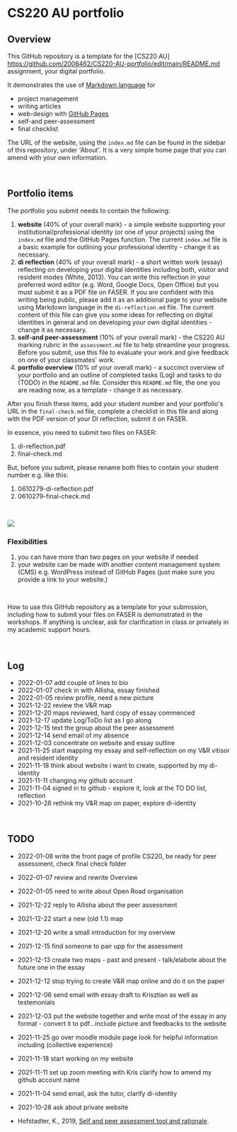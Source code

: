# CS220 AU portfolio
## Overview
This GitHub repository is a template for the [CS220 AU] https://github.com/2008462/CS220-AU-portfolio/edit/main/README.md assignment, your digital portfolio.

It demonstrates the use of [Markdown language](https://guides.github.com/features/mastering-markdown/) for
- project management
- writing articles
- web-design with [GitHub Pages](https://pages.github.com/)
- self-and peer-assessment
- final checklist 

The URL of the website, using the `index.md` file can be found in the sidebar of this repository, under 'About'. It is a very simple home page that you can amend with your own information.

<br>

## Portfolio items
The portfolio you submit needs to contain the following:

1. **website** (40% of your overall mark) - a simple website supporting your institutional/professional identity (or one of your projects) using the `index.md` file and the GitHub Pages function. The current `index.md` file is a basic example for outlining your professional identity - change it as necessary.
2. **di reflection** (40% of your overall mark) - a short written work (essay) reflecting on developing your digital identities including both, visitor and resident modes (White, 2013). You can write this reflection in your preferred word editor (e.g. Word, Google Docs, Open Office) but you must submit it as a PDF file on FASER. If you are confident with this writing being public, please add it as an additional page to your website using Markdown language in the `di-reflection.md` file. The current content of this file can give you some ideas for reflecting on digital identities in general and on developing your own digital identities - change it as necessary.
3. **self-and peer-assessment** (10% of your overall mark) - the CS220 AU marking rubric in the `assessment.md` file to help streamline your progress. Before you submit, use this file to evaluate your work and give feedback on one of your classmates' work.
4. **portfolio overview** (10% of your overall mark) - a succinct overview of your portfolio and an outline of completed tasks (Log) and tasks to do (TODO) in the `README.md` file. Consider this `README.md` file, the one you are reading now, as a template - change it as necessary.

After you finish these items, add your student number and your portfolio's URL in the `final-check.md` file, complete a checklist in this file and along with the PDF version of your DI reflection, submit it on FASER. 

In essence, you need to submit two files on FASER:

1. di-reflection.pdf
2. final-check.md

But, before you submit, please rename both files to contain your student number e.g. like this:

1. 0610279-di-reflection.pdf
2. 0610279-final-check.md

<br> 

![](assets/img/portfolio-graph.png)


### Flexibilities 
1. you can have more than two pages on your website if needed
2. your website can be made with another content management system (CMS) e.g. WordPress instead of GitHub Pages (just make sure you provide a link to your website.)

<br> 

How to use this GitHub repository as a template for your submission, including how to submit your files on FASER is demonstrated in the workshops. If anything is unclear, ask for clarification in class or privately in my academic support hours. 

<br>

## Log
- 2022-01-07 add couple of lines to bio 
- 2022-01-07 check in with Allisha, essay finished
- 2022-01-05 review profile, need a new picture
- 2021-12-22 review the V&R map 
- 2021-12-20 maps reviewed, hard copy of essay commenced 
- 2021-12-17 update Log/ToDo list as I go along
- 2021-12-15 text the group about the peer assessment
- 2021-12-14 send email of my absence
- 2021-12-03 concentrate on website and essay outline
- 2021-11-25 start mapping my essay and self-reflection on my V&R vitisor and resident identity
- 2021-11-18 think about website i want to create, supported by my di-identity
- 2021-11-11 changing my github account 
- 2021-11-04 signed in to github - explore it, look at the TO DO list, reflection
- 2021-10-28 rethink my V&R map on paper, explore di-identity
<br>

## TODO
- 2022-01-08 write the front page of profile CS220, be ready for peer assessment, check final check folder
- 2022-01-07 review and rewrite Overview
- 2022-01-05 need to write about Open Road organisation
- 2021-12-22 reply to Allisha about the peer assessment
- 2021-12-22 start a new (old 1.1) map
- 2021-12-20 write a small introduction for my overview 
- 2021-12-15 find someone to pair upp for the assessment
- 2021-12-13 create two maps - past and present - talk/elabote about the future one in the essay
- 2021-12-12 stop trying to create V&R map online and do it on the paper 
- 2021-12-06 send email with essay draft to Krisztian as well as testemonials
- 2021-12-03 put the website together and write most of the essay in any format - convert it to pdf...include picture and feedbacks to the website
- 2021-11-25 go over moodle module page look for helpful information including (collective experience)
- 2021-11-18 start working on my website
- 2021-11-11 set up zoom meeting with Kris clarify how to amend my github account name
- 2021-11-04 send email, ask the tutor, clarify di-identity
- 2021-10-28 ask about private website

- Hofstadter, K., 2019, [Self and peer assessment tool and rationale](https://khofstadter.com/assets/doc/Hofstadter-2019-self-and-peer-assessment-tool-and-rationale.pdf).
